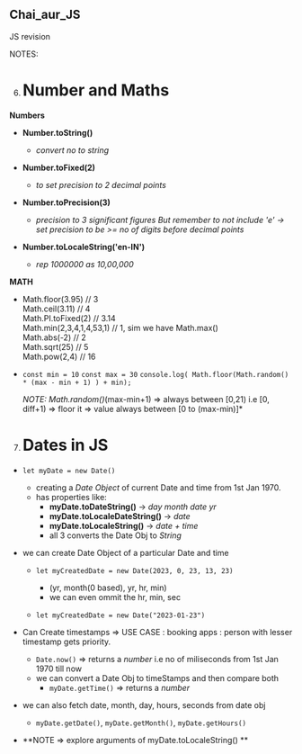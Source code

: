 ## Chai_aur_JS
JS revision


NOTES:

6. # Number and Maths
    
**Numbers**

- **Number.toString()** 
    - *convert no to string*

- **Number.toFixed(2)** 
    -  *to set precision to 2 decimal points*

- **Number.toPrecision(3)** 
    - *precision to 3 significant figures But remember to not include 'e' -> set precision to be >= no of digits before decimal points*

- **Number.toLocaleString('en-IN')** 
    - *rep 1000000 as 10,00,000*

**MATH**

-   Math.floor(3.95) // 3 \
    Math.ceil(3.11) // 4  \
    Math.PI.toFixed(2) // 3.14 \
    Math.min(2,3,4,1,4,53,1) // 1, sim we have Math.max() \
    Math.abs(-2) // 2 \
    Math.sqrt(25) // 5 \
    Math.pow(2,4) // 16 
    
-   `const min = 10`
    `const max = 30`
    `console.log( Math.floor(Math.random() * (max - min + 1) ) + min);`

    *NOTE: Math.random()*(max-min+1) => always between [0,21) i.e [0, diff+1) 
    => floor it => value always between [0 to (max-min)]*

7. # Dates in JS

- `let myDate = new Date()`
    - creating a *Date Object* of current Date and time from 1st Jan 1970.
    - has properties like: 
        - **myDate.toDateString()** -> *day month date yr*
        - **myDate.toLocaleDateString()** -> *date*
        - **myDate.toLocaleString()** -> *date + time*
        - all 3 converts the Date Obj to *String*

- we can create Date Object of a particular Date and time
    - `let myCreatedDate = new Date(2023, 0, 23, 13, 23)` 
        - (yr, month(0 based), yr, hr, min) 
        - we can even ommit the hr, min, sec
    
    - `let myCreatedDate = new Date("2023-01-23")`

- Can Create timestamps => USE CASE : booking apps : person with lesser timestamp gets priority.
    - `Date.now()` => returns a *number* i.e no of miliseconds from 1st Jan 1970 till now
    - we can convert a Date Obj to timeStamps and then compare both
        - `myDate.getTime()` => returns a *number*

- we can also fetch date, month, day, hours, seconds from date obj
    - `myDate.getDate()`, `myDate.getMonth()`, `myDate.getHours()`

- **NOTE => explore arguments of myDate.toLocaleString() ** 